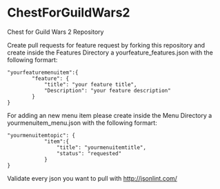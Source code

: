 # ChestForGuildWars2
Chest for Guild Wars 2 Repository


Create pull requests for feature request by forking this repository and create inside the Features Directory a yourfeature_features.json with the following formart:

```
"yourfeaturemenuitem":{
		"feature": {
			"title": "your feature title",
			"Description": "your feature description"
		}
}
```

For adding an new menu item please create inside the Menu Directory a yourmenuitem_menu.json with the following formart:

```
"yourmenuitemtopic": {
    		"item":{
    			"title": "yourmenuitemtitle",
    			"status": "requested"
    		}
}
```


Validate every json you want to pull with http://jsonlint.com/
